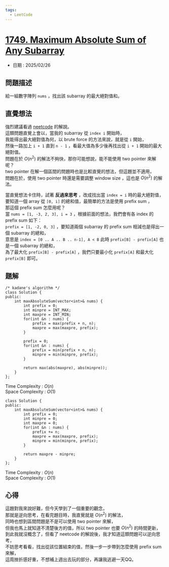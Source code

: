 ```yaml
---
tags:
  - LeetCode
---
```


# [1749. Maximum Absolute Sum of Any Subarray](https://leetcode.com/problems/maximum-absolute-sum-of-any-subarray/description/?envType=daily-question&envId=2025-02-26)  

+ 日期 : 2025/02/26  

## 問題描述  

給一組數字陣列 `nums` ，找出該 subarray 的最大絕對值和。  

## 直覺想法  

強烈建議看過 [neetcode](https://www.youtube.com/watch?v=y1VEygeHpGU) 的解說。  
這類問題直覺上會以，當我的 subarray 從 `index i` 開始時，  
我能得出最大絕對值為何，以 brute force 的方法來說，就是從 `i` 開始，  
然後一路加上 `i + 1` 直到 `n - 1` ，看最大值為多少後再找出從 `i + 1` 開始的最大絕對值。  
問題在於 $O(n^2)$ 的解法不夠快，那你可能想說，能不能使用 two pointer 來解呢？  
two pointer 在解一個區間的問題時也是比較直覺的想法，但這題並不適用，  
問題在於，使用 two pointer 時還是需要調整 window size ，這也是 $O(n^2)$ 的解法。  

當直覺想法卡住時，試著 **反過來思考** ，改成找出當 `index = i` 時的最大絕對值，  
要知道一個 array 從 `[0, i]` 的總和值，最簡單的方法是使用 prefix sum ，  
那這個 prefix sum 怎麼用呢？  
當 `nums = [1, -3, 2, 3], i = 3` ，根據前面的想法，我們會有各 index 的 prefix sum 如下：  
`prefix = [1, -2, 0, 3]` ，要知道兩個 subarray 的 prefix sum 相減也是得出一個 subarray 的總和，  
意思是 `index = [0 .. A .. B .. n-1], A < B` 此時 `prefix[B] - prefix[A]` 也是一個 subarray 的總和，  
為了最大化 `prefix[B] - prefix[A]` ，我們只要最小化 `prefix[A]` 和最大化 `prefix[B]` 即可。  

## 題解  

```cpp=
/* kadane's algorithm */
class Solution {
public:
    int maxAbsoluteSum(vector<int>& nums) {
        int prefix = 0;
        int minpre = INT_MAX;
        int maxpre = INT_MIN;
        for(int &n : nums) {
            prefix = max(prefix + n, n);
            maxpre = max(maxpre, prefix);
        }

        prefix = 0;
        for(int &n : nums) {
            prefix = min(prefix + n, n);
            minpre = min(minpre, prefix);
        }

        return max(abs(maxpre), abs(minpre));
    }
};
```

Time Complexity : $O(n)$  
Space Complexity : $O(1)$  

```cpp=
class Solution {
public:
    int maxAbsoluteSum(vector<int>& nums) {
        int prefix = 0;
        int minpre = 0;
        int maxpre = 0;
        for(int &n : nums) {
            prefix += n;
            maxpre = max(maxpre, prefix);
            minpre = min(minpre, prefix);
        }

        return maxpre - minpre;
    }
};
```

Time Complexity : $O(n)$  
Space Complexity : $O(1)$  

## 心得  

這題對我來說好難，但今天學到了一個重要的觀念，  
那就是逆向思考，在看完題目時，我直覺就是 $O(n^2)$ 的解法，  
同時也想到區間問題是不是可以使用 two pointer 來解，  
但我也馬上就知道不清楚後方的值，所以 two pointer 也要 $O(n^2)$ 的時間更新，  
到此我就沒概念了，但看了 neetcode 的解說後，我才知道這類問題可以逆向思考，  
不妨思考看看，找出從該位置結束的值，然後一步一步帶到怎麼使用 prefix sum 來解，  
這周挫折感好重，不想補上週出去玩的部分，再讓我逃避一天QQ。  
